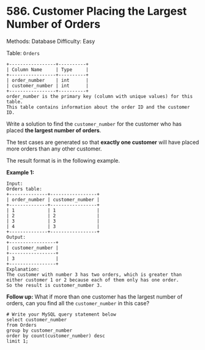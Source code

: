 # 586. Customer Placing the Largest Number of Orders

Methods: Database
Difficulty: Easy

Table: `Orders`

```
+-----------------+----------+
| Column Name     | Type     |
+-----------------+----------+
| order_number    | int      |
| customer_number | int      |
+-----------------+----------+
order_number is the primary key (column with unique values) for this table.
This table contains information about the order ID and the customer ID.

```

Write a solution to find the `customer_number` for the customer who has placed **the largest number of orders**.

The test cases are generated so that **exactly one customer** will have placed more orders than any other customer.

The result format is in the following example.

**Example 1:**

```
Input:
Orders table:
+--------------+-----------------+
| order_number | customer_number |
+--------------+-----------------+
| 1            | 1               |
| 2            | 2               |
| 3            | 3               |
| 4            | 3               |
+--------------+-----------------+
Output:
+-----------------+
| customer_number |
+-----------------+
| 3               |
+-----------------+
Explanation:
The customer with number 3 has two orders, which is greater than either customer 1 or 2 because each of them only has one order.
So the result is customer_number 3.

```

**Follow up:** What if more than one customer has the largest number of orders, can you find all the `customer_number` in this case?

```
# Write your MySQL query statement below
select customer_number
from Orders
group by customer_number
order by count(customer_number) desc
limit 1;
```